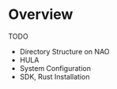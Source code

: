 # Overview

TODO

- Directory Structure on NAO
- HULA
- System Configuration
- SDK, Rust Installation
